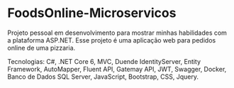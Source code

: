 # FoodsOnline-Microservicos

Projeto pessoal em desenvolvimento para mostrar minhas habilidades com a plataforma ASP.NET. Esse projeto é uma aplicação web para pedidos online de uma pizzaria.

Tecnologias:
C#, .NET Core 6, MVC, Duende IdentityServer, Entity Framework, AutoMapper, Fluent API, Gatemay API, JWT, Swagger, Docker, Banco de Dados SQL Server, JavaScript, Bootstrap, CSS, Jquery.

